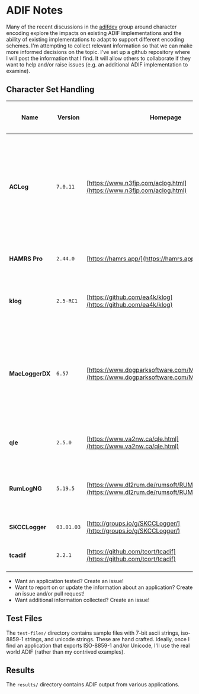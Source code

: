 # ADIF Notes

Many of the recent discussions in the [adifdev](https://groups.io/g/adifdev/) group around character encoding explore the impacts on existing ADIF implementations and the ability of existing implementations to adapt to support different encoding schemes. I'm attempting to collect relevant information so that we can make more informed decisions on the topic. I've set up a github repository where I will post the information that I find. It will allow others to collaborate if they want to help and/or raise issues (e.g. an additional ADIF implementation to examine).

## Character Set Handling

| Name | Version | Homepage | Language | Import 7-Bit | Import ISO-8859-1 | Import Unicode | Counting Method | Export 7-Bit | Export ISO-8859-1 | Export Unicode | Comments | Supports ADX |
|------|---------|----------|----------|--------------|-------------------|----------------|-----------------|--------------|-------------------|----------------|----------|--------------|
| **ACLog** | `7.0.11` | [https://www.n3fjp.com/aclog.html](https://www.n3fjp.com/aclog.html) | Unknown | Y | Y | Y | Characters | Y | N | N | non-7bit ASCII and Unicode characters export as `?`. Imported heart emoji properly in `<NAME:1>❤️` so assume it is counting characters rather than bytes. | N |
| **HAMRS Pro** | `2.44.0` | [https://hamrs.app/](https://hamrs.app/) | Unknown | Y | Y | Y | Bytes | Y | Y | Y | Outputs `<NOTES:2>❤️` so assume it's counting bytes. | N |`
| **klog** | `2.5-RC1` | [https://github.com/ea4k/klog](https://github.com/ea4k/klog) | C++ | Y | Y | Y | Bytes | Y | Y | Y | Output includes `<NAME:2>❤️` so assume it is counting bytes. | N |
| **MacLoggerDX** | `6.57` | [https://www.dogparksoftware.com/MacLoggerDX.html](https://www.dogparksoftware.com/MacLoggerDX.html) | Unknown | Y | Y | N | Unknown | Y | N | N | Export replaces Unicode with `?` (e.g. `❤️` becomes `?`) and strips accents on export (e.g. `é` becomes `e`). Import rejects UTF8 in String fields. | Y |
| **qle** | `2.5.0` | [https://www.va2nw.ca/qle.html](https://www.va2nw.ca/qle.html) | C | N/A | N/A | N/A | Bytes | Y | N | N | Omits fields containing non-7bit ASCII data from export. | N |
| **RumLogNG** | `5.19.5` | [https://www.dl2rum.de/rumsoft/RUMLog.html](https://www.dl2rum.de/rumsoft/RUMLog.html) | Unknown | Y | Y | Y | Bytes | Y | Y | Y | Exports `<comment:2>❤️` so assume it's counting bytes rather than characters. | Y |
| **SKCCLogger** | `03.01.03` | [http://groups.io/g/SKCCLogger/](http://groups.io/g/SKCCLogger/) | Xojo | Y | Y | N | Unknown | Y | Y | N | Input widgets don't accept UTF8. | N |
| **tcadif** | `2.2.1` | [https://github.com/tcort/tcadif](https://github.com/tcort/tcadif) | JavaScript | Y | N | N | Characters | Y | N | N | Refuses to import/export non-7bit ASCII data. | N |

- Want an application tested? Create an issue!
- Want to report on or update the information about an application? Create an issue and/or pull request!
- Want additional information collected? Create an issue!

## Test Files

The `test-files/` directory contains sample files with 7-bit ascii strings, iso-8859-1 strings, and unicode strings. These are hand crafted. Ideally, once I find an application that exports ISO-8859-1 and/or Unicode, I'll use the real world ADIF (rather than my contrived examples).

## Results

The `results/` directory contains ADIF output from various applications.

